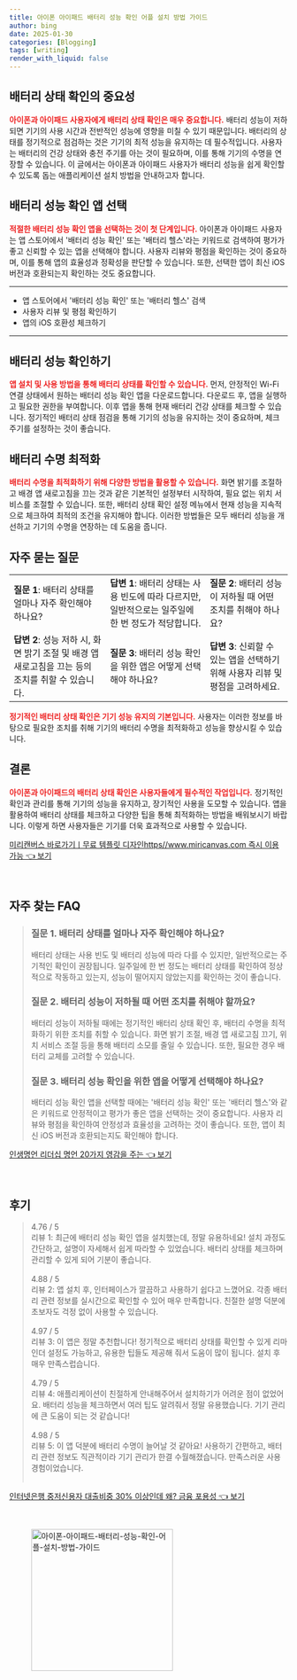 ```yaml
---
title: 아이폰 아이패드 배터리 성능 확인 어플 설치 방법 가이드
author: bing
date: 2025-01-30
categories: [Blogging]
tags: [writing]
render_with_liquid: false
---
```



<h2 id='배터리 상태 확인의 중요성'>배터리 상태 확인의 중요성</h2>

<p><b><span style="color: #ee2323;">아이폰과 아이패드 사용자에게 배터리 상태 확인은 매우 중요합니다.</span></b> 배터리 성능이 저하되면 기기의 사용 시간과 전반적인 성능에 영향을 미칠 수 있기 때문입니다. 배터리의 상태를 정기적으로 점검하는 것은 기기의 최적 성능을 유지하는 데 필수적입니다. 사용자는 배터리의 건강 상태와 충전 주기를 아는 것이 필요하며, 이를 통해 기기의 수명을 연장할 수 있습니다. 이 글에서는 아이폰과 아이패드 사용자가 배터리 성능을 쉽게 확인할 수 있도록 돕는 애플리케이션 설치 방법을 안내하고자 합니다.</p>

<h2 id='배터리 성능 확인 앱 선택'>배터리 성능 확인 앱 선택</h2>

<p><b><span style="color: #ee2323;">적절한 배터리 성능 확인 앱을 선택하는 것이 첫 단계입니다.</span></b> 아이폰과 아이패드 사용자는 앱 스토어에서 '배터리 성능 확인' 또는 '배터리 헬스'라는 키워드로 검색하여 평가가 좋고 신뢰할 수 있는 앱을 선택해야 합니다. 사용자 리뷰와 평점을 확인하는 것이 중요하며, 이를 통해 앱의 효율성과 정확성을 판단할 수 있습니다. 또한, 선택한 앱이 최신 iOS 버전과 호환되는지 확인하는 것도 중요합니다.</p>

<hr />

<ul>
    <li>앱 스토어에서 '배터리 성능 확인' 또는 '배터리 헬스' 검색</li>
    <li>사용자 리뷰 및 평점 확인하기</li>
    <li>앱의 iOS 호환성 체크하기</li>
</ul>

<hr />

<h2 id='배터리 성능 확인하기'>배터리 성능 확인하기</h2>

<p><b><span style="color: #ee2323;">앱 설치 및 사용 방법을 통해 배터리 상태를 확인할 수 있습니다.</span></b> 먼저, 안정적인 Wi-Fi 연결 상태에서 원하는 배터리 성능 확인 앱을 다운로드합니다. 다운로드 후, 앱을 실행하고 필요한 권한을 부여합니다. 이후 앱을 통해 현재 배터리 건강 상태를 체크할 수 있습니다. 정기적인 배터리 상태 점검을 통해 기기의 성능을 유지하는 것이 중요하며, 체크 주기를 설정하는 것이 좋습니다.</p>

<h2 id='배터리 수명 최적화'>배터리 수명 최적화</h2>

<p><b><span style="color: #ee2323;">배터리 수명을 최적화하기 위해 다양한 방법을 활용할 수 있습니다.</span></b> 화면 밝기를 조절하고 배경 앱 새로고침을 끄는 것과 같은 기본적인 설정부터 시작하여, 필요 없는 위치 서비스를 조절할 수 있습니다. 또한, 배터리 상태 확인 설정 메뉴에서 현재 성능을 지속적으로 체크하여 최적의 조건을 유지해야 합니다. 이러한 방법들은 모두 배터리 성능을 개선하고 기기의 수명을 연장하는 데 도움을 줍니다.</p>

<h2 id='자주 묻는 질문'>자주 묻는 질문</h2>

<table>
    <tr>
        <td><b>질문 1</b>: 배터리 상태를 얼마나 자주 확인해야 하나요?</td>
        <td><b>답변 1</b>: 배터리 상태는 사용 빈도에 따라 다르지만, 일반적으로는 일주일에 한 번 정도가 적당합니다.</td>
        <td><b>질문 2</b>: 배터리 성능이 저하될 때 어떤 조치를 취해야 하나요?</td>
    </tr>
    <tr>
        <td><b>답변 2</b>: 성능 저하 시, 화면 밝기 조절 및 배경 앱 새로고침을 끄는 등의 조치를 취할 수 있습니다.</td>
        <td><b>질문 3</b>: 배터리 성능 확인을 위한 앱은 어떻게 선택해야 하나요?</td>
        <td><b>답변 3</b>: 신뢰할 수 있는 앱을 선택하기 위해 사용자 리뷰 및 평점을 고려하세요.</td>
    </tr>
</table>

<p><b><span style="color: #ee2323;">정기적인 배터리 상태 확인은 기기 성능 유지의 기본입니다.</span></b> 사용자는 이러한 정보를 바탕으로 필요한 조치를 취해 기기의 배터리 수명을 최적화하고 성능을 향상시킬 수 있습니다.</p>

<h2 id='결론'>결론</h2>

<p><b><span style="color: #ee2323;">아이폰과 아이패드의 배터리 상태 확인은 사용자들에게 필수적인 작업입니다.</span></b> 정기적인 확인과 관리를 통해 기기의 성능을 유지하고, 장기적인 사용을 도모할 수 있습니다. 앱을 활용하여 배터리 상태를 체크하고 다양한 팁을 통해 최적화하는 방법을 배워보시기 바랍니다. 이렇게 하면 사용자들은 기기를 더욱 효과적으로 사용할 수 있습니다.</p>


<p><a class="click-button" title="미리캔버스 바로가기ㅣ무료 템플릿 디자인https//www.miricanvas.com 즉시 이용 가능" href="https://blackassets.github.io/posts/%EB%AF%B8%EB%A6%AC%EC%BA%94%EB%B2%84%EC%8A%A4-%EB%B0%94%EB%A1%9C%EA%B0%80%EA%B8%B0%E3%85%A3%EB%AC%B4%EB%A3%8C-%ED%85%9C%ED%94%8C%EB%A6%BF-%EB%94%94%EC%9E%90%EC%9D%B8httpswww.miricanvas.com-%EC%A6%89%EC%8B%9C-%EC%9D%B4%EC%9A%A9-%EA%B0%80%EB%8A%A5/" rel="dofollow">미리캔버스 바로가기ㅣ무료 템플릿 디자인https//www.miricanvas.com 즉시 이용 가능 👈 보기</a></p><br>
<h2 id='자주_찾는_FAQ'>자주 찾는 FAQ</h2>
<div itemscope="" itemtype="https://schema.org/FAQPage"> 
<blockquote> 
<div itemscope="" itemprop="mainEntity" itemtype="https://schema.org/Question"> 
<h3 itemprop="name">질문 1. 배터리 상태를 얼마나 자주 확인해야 하나요?</h3> 
<div itemscope="" itemprop="acceptedAnswer" itemtype="https://schema.org/Answer"> 
<span itemprop="text"> 
<p>배터리 상태는 사용 빈도 및 배터리 성능에 따라 다를 수 있지만, 일반적으로는 주기적인 확인이 권장됩니다. 일주일에 한 번 정도는 배터리 상태를 확인하여 정상적으로 작동하고 있는지, 성능이 떨어지지 않았는지를 확인하는 것이 좋습니다.</p> 
</span> 
</div> 
</div> 
<div itemscope="" itemprop="mainEntity" itemtype="https://schema.org/Question"> 
<h3 itemprop="name">질문 2. 배터리 성능이 저하될 때 어떤 조치를 취해야 할까요?</h3> 
<div itemscope="" itemprop="acceptedAnswer" itemtype="https://schema.org/Answer"> 
<span itemprop="text"> 
<p>배터리 성능이 저하될 때에는 정기적인 배터리 상태 확인 후, 배터리 수명을 최적화하기 위한 조치를 취할 수 있습니다. 화면 밝기 조절, 배경 앱 새로고침 끄기, 위치 서비스 조절 등을 통해 배터리 소모를 줄일 수 있습니다. 또한, 필요한 경우 배터리 교체를 고려할 수 있습니다.</p> 
</span> 
</div> 
</div> 
<div itemscope="" itemprop="mainEntity" itemtype="https://schema.org/Question"> 
<h3 itemprop="name">질문 3. 배터리 성능 확인을 위한 앱을 어떻게 선택해야 하나요?</h3> 
<div itemscope="" itemprop="acceptedAnswer" itemtype="https://schema.org/Answer"> 
<span itemprop="text"> 
<p>배터리 성능 확인 앱을 선택할 때에는 '배터리 성능 확인' 또는 '배터리 헬스'와 같은 키워드로 안정적이고 평가가 좋은 앱을 선택하는 것이 중요합니다. 사용자 리뷰와 평점을 확인하여 안정성과 효율성을 고려하는 것이 좋습니다. 또한, 앱이 최신 iOS 버전과 호환되는지도 확인해야 합니다.</p> 
</span> 
</div> 
</div> 
</blockquote> 
</div>
<p><a class="click-button" title="인생명언 리더십 명언 20가지 영감을 주는" href="https://blackassets.github.io/posts/%EC%9D%B8%EC%83%9D%EB%AA%85%EC%96%B8-%EB%A6%AC%EB%8D%94%EC%8B%AD-%EB%AA%85%EC%96%B8-20%EA%B0%80%EC%A7%80-%EC%98%81%EA%B0%90%EC%9D%84-%EC%A3%BC%EB%8A%94/" rel="dofollow">인생명언 리더십 명언 20가지 영감을 주는 👈 보기</a></p><br>
<h2 id='후기'>후기</h2>
<div itemscope itemtype="https://schema.org/Product">
  <blockquote>
  <div itemprop="review" itemscope itemtype="https://schema.org/Review">
      <div itemprop="reviewRating" itemscope itemtype="https://schema.org/Rating"> <span itemprop="ratingValue">4.76</span> / <span itemprop="bestRating">5</span> </div>
      <span itemprop="reviewBody">리뷰 1: 최근에 배터리 성능 확인 앱을 설치했는데, 정말 유용하네요! 설치 과정도 간단하고, 설명이 자세해서 쉽게 따라할 수 있었습니다. 배터리 상태를 체크하며 관리할 수 있게 되어 기분이 좋습니다.</span>
  </div>
  <br>
  <div itemprop="review" itemscope itemtype="https://schema.org/Review">
      <div itemprop="reviewRating" itemscope itemtype="https://schema.org/Rating"> <span itemprop="ratingValue">4.88</span> / <span itemprop="bestRating">5</span> </div>
      <span itemprop="reviewBody">리뷰 2: 앱 설치 후, 인터페이스가 깔끔하고 사용하기 쉽다고 느꼈어요. 각종 배터리 관련 정보를 실시간으로 확인할 수 있어 매우 만족합니다. 친절한 설명 덕분에 초보자도 걱정 없이 사용할 수 있습니다.</span>
  </div>
  <br>
  <div itemprop="review" itemscope itemtype="https://schema.org/Review">
      <div itemprop="reviewRating" itemscope itemtype="https://schema.org/Rating"> <span itemprop="ratingValue">4.97</span> / <span itemprop="bestRating">5</span> </div>
      <span itemprop="reviewBody">리뷰 3: 이 앱은 정말 추천합니다! 정기적으로 배터리 상태를 확인할 수 있게 리마인더 설정도 가능하고, 유용한 팁들도 제공해 줘서 도움이 많이 됩니다. 설치 후 매우 만족스럽습니다.</span>
  </div>
  <br>
  <div itemprop="review" itemscope itemtype="https://schema.org/Review">
      <div itemprop="reviewRating" itemscope itemtype="https://schema.org/Rating"> <span itemprop="ratingValue">4.79</span> / <span itemprop="bestRating">5</span> </div>
      <span itemprop="reviewBody">리뷰 4: 애플리케이션이 친절하게 안내해주어서 설치하기가 어려운 점이 없었어요. 배터리 성능을 체크하면서 여러 팁도 알려줘서 정말 유용했습니다. 기기 관리에 큰 도움이 되는 것 같습니다!</span>
  </div>
  <br>
  <div itemprop="review" itemscope itemtype="https://schema.org/Review">
      <div itemprop="reviewRating" itemscope itemtype="https://schema.org/Rating"> <span itemprop="ratingValue">4.98</span> / <span itemprop="bestRating">5</span> </div>
      <span itemprop="reviewBody">리뷰 5: 이 앱 덕분에 배터리 수명이 늘어날 것 같아요! 사용하기 간편하고, 배터리 관련 정보도 직관적이라 기기 관리가 한결 수월해졌습니다. 만족스러운 사용 경험이었습니다.</span>
  </div>
  <br>
  </blockquote>
</div>
<p><a class="click-button" title="인터넷은행 중저신용자 대출비중 30% 이상인데 왜? 금융 포용성" href="https://blackassets.github.io/posts/%EC%9D%B8%ED%84%B0%EB%84%B7%EC%9D%80%ED%96%89-%EC%A4%91%EC%A0%80%EC%8B%A0%EC%9A%A9%EC%9E%90-%EB%8C%80%EC%B6%9C%EB%B9%84%EC%A4%91-30-%EC%9D%B4%EC%83%81%EC%9D%B8%EB%8D%B0-%EC%99%9C-%EA%B8%88%EC%9C%B5-%ED%8F%AC%EC%9A%A9%EC%84%B1/" rel="dofollow">인터넷은행 중저신용자 대출비중 30% 이상인데 왜? 금융 포용성 👈 보기</a></p><br>
<figure class="image"><img src="https://blackassets.github.io/assets/img/thumbnail/아이폰-아이패드-배터리-성능-확인-어플-설치-방법-가이드.webp" alt="아이폰-아이패드-배터리-성능-확인-어플-설치-방법-가이드" width="256" height="256"></figure>